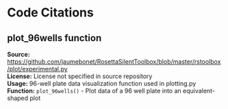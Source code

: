 # Code Citations

## plot_96wells function
**Source:** https://github.com/jaumebonet/RosettaSilentToolbox/blob/master/rstoolbox/plot/experimental.py  
**License:** License not specified in source repository  
**Usage:** 96-well plate data visualization function used in plotting.py  
**Function:** `plot_96wells()` - Plot data of a 96 well plate into an equivalent-shaped plot

